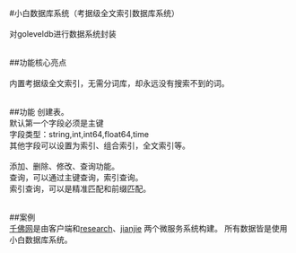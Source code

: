 #小白数据库系统（考据级全文索引数据库系统）<br>  
对goleveldb进行数据系统封装<br> <br> 

##功能核心亮点<br>  
内置考据级全文索引，无需分词库，却永远没有搜索不到的词。<br> <br> 

##功能
创建表。 <br>
默认第一个字段必须是主键 <br>
字段类型：string,int,int64,float64,time<br>
其他字段可以设置为索引、组合索引，全文索引等。<br><br>
添加、删除、修改、查询功能。<br>
查询，可以通过主键查询，索引查询。<br>
索引查询，可以是精准匹配和前缀匹配。<br><br>


##案例<br> 
[千佛网](http://www.soufoshuo.com)是由客户端和[research](https://github.com/liaoran123/research)、[jianjie](https://github.com/liaoran123/jianjie) 两个微服务系统构建。
所有数据皆是使用小白数据库系统。
<br><br>
<br> 
<br> 
<br> 
